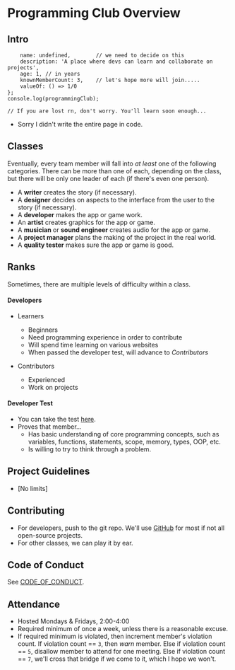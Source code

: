 # Programming Club Overview
## Intro
```let programmingClub = {
    name: undefined,        // we need to decide on this
    description: 'A place where devs can learn and collaborate on projects',
    age: 1, // in years
    knownMemberCount: 3,    // let's hope more will join.....
    valueOf: () => 1/0
};
console.log(programmingClub);

// If you are lost rn, don't worry. You'll learn soon enough...
```

* Sorry I didn't write the entire page in code.

## Classes
Eventually, every team member will fall into _at least_ one of the following categories. There can be more than one of each, depending on the class, but there will be only one leader of each (if there's even one person).

- A **writer** creates the story (if necessary).
- A **designer** decides on aspects to the interface from the user to the story (if necessary).
- A **developer** makes the app or game work.
- An **artist** creates graphics for the app or game.
- A **musician** or **sound engineer** creates audio for the app or game.
- A **project manager** plans the making of the project in the real world.
- A **quality tester** makes sure the app or game is good.

## Ranks
Sometimes, there are multiple levels of difficulty within a class.

#### Developers
- Learners
  - Beginners
  - Need programming experience in order to contribute
  - Will spend time learning on various websites
  - When passed the developer test, will advance to *Contributors*

- Contributors
  - Experienced
  - Work on projects

#### Developer Test
- You can take the test [here](https://www.testdome.com/tests/python-online-test/45).
- Proves that member...
  - Has basic understanding of core programming concepts, such as variables, functions, statements, scope, memory, types, OOP, etc.
  - Is willing to try to think through a problem.

## Project Guidelines
- [No limits]

## Contributing
- For developers, push to the git repo. We'll use [GitHub](https://github.com) for most if not all open-source projects.
- For other classes, we can play it by ear.

## Code of Conduct
See [CODE_OF_CONDUCT](CODE_OF_CONDUCT.md).

## Attendance
- Hosted Mondays & Fridays, 2:00-4:00
- Required minimum of once a week, unless there is a reasonable excuse.
- If required minimum is violated, then increment member's violation count. If violation count == `3`, then *warn* member. Else if violation count == `5`, disallow member to attend for one meeting. Else if violation count == `7`, we'll cross that bridge if we come to it, which I hope we won't.
